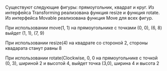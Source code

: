 Существуют следующие фигуры: прямоугольник, квадрат и круг.
Из интерфейса Transforming реализована функция resize и функция rotate.
Из интерфейса Movable реализована функция Move для всех фигур.

При использовании move(1, 1) на прямоугольнике с точками (0, 0), (6, 8) выйдет (1, 1), (7, 9)

При использовании resize(4) на квадрате со стороной 2, стороны квадарата станут равны 8

При использовании rotate(Clockwise, 0, 0 на прямоугольнике с точкой (0, 3), шириной 2 и высотой 4, выйдет точка (3,0), ширина 4 и высота 2
